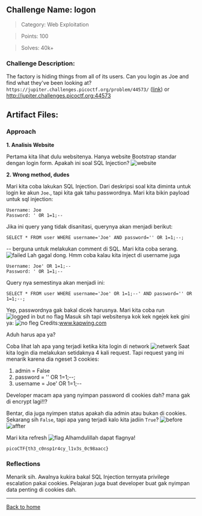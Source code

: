 ## Challenge Name: logon
>Category: Web Exploitation

>Points: 100

>Solves: 40k+

### Challenge Description:
 
The factory is hiding things from all of its users. Can you login as Joe and find what they've been looking at? ```https://jupiter.challenges.picoctf.org/problem/44573/``` ([link](https://jupiter.challenges.picoctf.org/problem/44573/)) or http://jupiter.challenges.picoctf.org:44573

Artifact Files:
-

### Approach

**1. Analisis Website**

Pertama kita lihat dulu websitenya. Hanya website Bootstrap standar dengan login form. Apakah ini soal SQL Injection?
![website](logon-1.JPG)

**2. Wrong method, dudes**

Mari kita coba lakukan SQL Injection. Dari deskripsi soal kita diminta untuk login ke akun ```Joe```., tapi kita gak tahu passwordnya. Mari kita bikin payload untuk sql injection:
```
Username: Joe
Password: ' OR 1=1;--
```
Jika ini query yang tidak disanitasi, querynya akan menjadi berikut:
```
SELECT * FROM user WHERE username='Joe' AND password='' OR 1=1;--;
```
-- berguna untuk melakukan comment di SQL.
Mari kita coba serang.
![failed](logon-2.JPG)
Lah gagal dong. Hmm coba kalau kita inject di username juga
```
Username: Joe' OR 1=1;--
Password: ' OR 1=1;--
```
Query nya semestinya akan menjadi ini:
```
SELECT * FROM user WHERE username='Joe' OR 1=1;--' AND password='' OR 1=1;--;
```
Yep, passwordnya gak bakal dicek harusnya. Mari kita coba run
![logged in but no flag](logon-3.JPG)
Masuk sih tapi websitenya kok kek ngejek kek gini ya:
![no fleg](no%20fleg.png)
Credits:www.kapwing.com

Aduh harus apa ya?

Coba lihat lah apa yang terjadi ketika kita login di network
![netwerk](logon-4.JPG)
Saat kita login dia melakukan setidaknya 4 kali request. Tapi request yang ini menarik karena dia ngeset 3 cookies:
1. admin = False
2. password = '' OR 1=1;--;
3. username = Joe' OR 1=1;--

Developer macam apa yang nyimpan password di cookies dah? mana gak di encrypt lagi!!?

Bentar, dia juga nyimpen status apakah dia admin atau bukan di cookies. Sekarang sih ```False```, tapi apa yang terjadi kalo kita jadiin ```True```?
![before](logon-5.JPG)
![affter](logon-6.JPG)

Mari kita refresh
![flag](logon-7.JPG)
Alhamdulillah dapat flagnya!
```
picoCTF{th3_c0nsp1r4cy_l1v3s_0c98aacc}
```

### Reflections
Menarik sih. Awalnya kukira bakal SQL Injection ternyata privilege escalation pakai cookies. Pelajaran juga buat developer buat gak nyimpan data penting di cookies dah.

---
[Back to home](../Readme.md)
